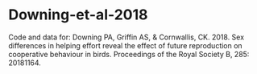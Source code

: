 # Downing-et-al-2018
Code and data for: Downing PA, Griffin AS, &amp; Cornwallis, CK. 2018. Sex differences in helping effort reveal the effect of future reproduction on cooperative behaviour in birds. Proceedings of the Royal Society B, 285: 20181164.
